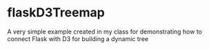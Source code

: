 # flaskD3Treemap
A very simple example created in my class for demonstrating how to connect Flask with D3 for building a dynamic tree
